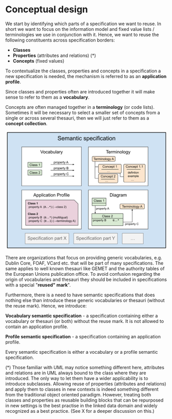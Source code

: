 # Conceptual design

We start by identifying which parts of a specification we want to reuse. In short we want to focus on the information model and fixed value lists / terminologies we use in conjunction with it. Hence, we want to reuse the following constituents across specification borders:

* **Classes**
* **Properties** (attributes and relations) (*)
* **Concepts** (fixed values)

To contextualize the classes, properties and concepts in a specification a new specification is needed, the mechanism is referred to as an **application profile**.

Since classes and properties often are introduced together it will make sense to refer to them as a **vocabulary**.

Concepts are often managed together in a **terminology** (or code lists). Sometimes it will be necessary to select a smaller set of concepts from a single or across several thesauri, then we will just refer to them as a **concept collection**.

<img src="pics/semantic_specifications.svg" width="800">

There are organizations that focus on providing generic vocabularies, e.g. Dublin Core, FOAF, VCard etc. that will be part of many specifications. The same applies to well known thesauri like GEMET and the authority tables of the European Unions publication office. To avoid confusion regarding the origin of vocabularies and thesauri they should be included in specifications with a special "**reused" mark**".

Furthermore, there is a need to have semantic specifications that does nothing else than introduce these generic vocabularies or thesauri (without the reuse mark). Hence, we introduce:

**Vocabulary semantic specification** - a specification containing either a vocabulary or thesauri (or both) without the reuse mark. It is not allowed to contain an application profile.

**Profile semantic specification** - a specification containing an application profile.

Every semantic specification is either a vocabulary or a profile semantic specification.

(*) Those familiar with UML may notice something different here, attributes and relations are in UML always bound to the class where they are introduced. The only way to let them have a wider applicability is to introduce subclasses. Allowing reuse of properties (attributes and relations) and apply them to classes in new contexts is indeed something different from the traditional object oriented paradigm. However, treating both classes and properties as reusable building blocks that can be repurposed in new settings is the best practise in the linked data domain and widely recognized as a best practice. (See X for a deeper discussion on this.)